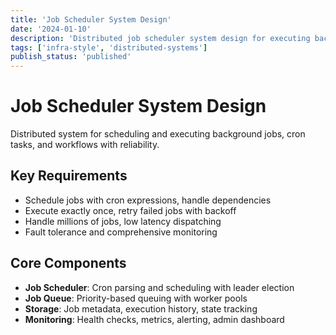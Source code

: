 ```yaml
---
title: 'Job Scheduler System Design'
date: '2024-01-10'
description: 'Distributed job scheduler system design for executing background tasks, cron jobs, and workflow management at enterprise scale.'
tags: ['infra-style', 'distributed-systems']
publish_status: 'published'
---
```


# Job Scheduler System Design

Distributed system for scheduling and executing background jobs, cron tasks, and workflows with reliability.

## Key Requirements

- Schedule jobs with cron expressions, handle dependencies
- Execute exactly once, retry failed jobs with backoff
- Handle millions of jobs, low latency dispatching
- Fault tolerance and comprehensive monitoring

## Core Components

- **Job Scheduler**: Cron parsing and scheduling with leader election
- **Job Queue**: Priority-based queuing with worker pools
- **Storage**: Job metadata, execution history, state tracking
- **Monitoring**: Health checks, metrics, alerting, admin dashboard
